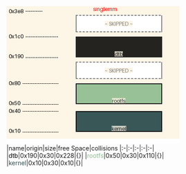 ![memory map diagram](tests.test_docs_normal_cropped.png)
|name|origin|size|free Space|collisions
|:-|:-|:-|:-|:-|
|<span style='color:black'>dtb</span>|0x190|0x30|0x228|{}|
|<span style='color:darkseagreen'>rootfs</span>|0x50|0x30|0x110|{}|
|<span style='color:darkslategrey'>kernel</span>|0x10|0x30|0x10|{}|
